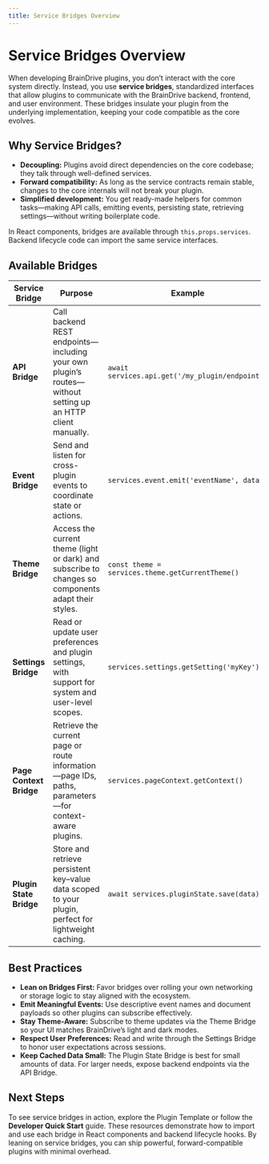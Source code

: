 ```yaml
---
title: Service Bridges Overview
---
```


# Service Bridges Overview

When developing BrainDrive plugins, you don’t interact with the core system directly. Instead, you use **service bridges**, standardized interfaces that allow plugins to communicate with the BrainDrive backend, frontend, and user environment. These bridges insulate your plugin from the underlying implementation, keeping your code compatible as the core evolves.

## Why Service Bridges?

- **Decoupling:** Plugins avoid direct dependencies on the core codebase; they talk through well-defined services.
- **Forward compatibility:** As long as the service contracts remain stable, changes to the core internals will not break your plugin.
- **Simplified development:** You get ready-made helpers for common tasks—making API calls, emitting events, persisting state, retrieving settings—without writing boilerplate code.

In React components, bridges are available through `this.props.services`. Backend lifecycle code can import the same service interfaces.

## Available Bridges

| Service Bridge | Purpose | Example |
| --- | --- | --- |
| **API Bridge** | Call backend REST endpoints—including your own plugin’s routes—without setting up an HTTP client manually. | `await services.api.get('/my_plugin/endpoint')` |
| **Event Bridge** | Send and listen for cross-plugin events to coordinate state or actions. | `services.event.emit('eventName', data)` |
| **Theme Bridge** | Access the current theme (light or dark) and subscribe to changes so components adapt their styles. | `const theme = services.theme.getCurrentTheme()` |
| **Settings Bridge** | Read or update user preferences and plugin settings, with support for system and user-level scopes. | `services.settings.getSetting('myKey')` |
| **Page Context Bridge** | Retrieve the current page or route information—page IDs, paths, parameters—for context-aware plugins. | `services.pageContext.getContext()` |
| **Plugin State Bridge** | Store and retrieve persistent key–value data scoped to your plugin, perfect for lightweight caching. | `await services.pluginState.save(data)` |

## Best Practices

- **Lean on Bridges First:** Favor bridges over rolling your own networking or storage logic to stay aligned with the ecosystem.
- **Emit Meaningful Events:** Use descriptive event names and document payloads so other plugins can subscribe effectively.
- **Stay Theme-Aware:** Subscribe to theme updates via the Theme Bridge so your UI matches BrainDrive’s light and dark modes.
- **Respect User Preferences:** Read and write through the Settings Bridge to honor user expectations across sessions.
- **Keep Cached Data Small:** The Plugin State Bridge is best for small amounts of data. For larger needs, expose backend endpoints via the API Bridge.

## Next Steps

To see service bridges in action, explore the Plugin Template or follow the **Developer Quick Start** guide. These resources demonstrate how to import and use each bridge in React components and backend lifecycle hooks. By leaning on service bridges, you can ship powerful, forward-compatible plugins with minimal overhead.
